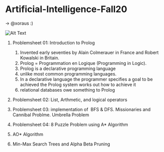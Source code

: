 # Artificial-Intelligence-Fall20

-> @xoraus  :)

![Alt Text](https://media.giphy.com/media/UcK7JalnjCz0k/giphy.gif)


1. Problemsheet 01: Introduction to Prolog
    1. Invented early seventies by Alain Colmerauer in France and Robert Kowalski in Britain.
    2. Prolog = Programmation en Logique (Programming in Logic).
    3. Prolog is a declarative programming language
    4. unlike most common programming languages.
    5. In a declarative language
            the programmer specifies a goal to be achieved
            the Prolog system works out how to achieve it
    6. relational databases owe something to Prolog

2. Problemsheet 02: List, Arthmetic, and logical operators

3. Problemsheet 03: implementation of  BFS & DFS.
        Missionaries and Cannibal Problme.
        Umbrella Problem
        
4. Problemsheet 04: 8 Puzzle Problem using A* Algorithm

5. AO* Algorithm

6. Min-Max Search Trees and Alpha Beta Pruning 
